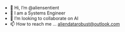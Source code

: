 - 👋 Hi, I’m @aliensentient
- 🌱 I am a Systems Engineer
- 💞️ I’m looking to collaborate on AI
- 📫 How to reach me ... aliendatarobust@outlook.com

<!---
aliensentient/aliensentient is a ✨ special ✨ repository because its `README.md` (this file) appears on your GitHub profile.
You can click the Preview link to take a look at your changes.
--->
